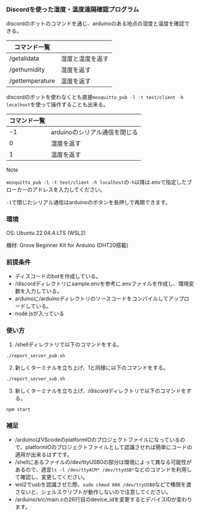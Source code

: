 ### Discordを使った湿度・温度遠隔確認プログラム
discordのボットのコマンドを通じ、arduinoのある地点の湿度と温度を確認できる。

|コマンド一覧||
|-|-|
|/getalldata|湿度と温度を返す|
|/gethumidity|湿度を返す|
|/gettemperature|温度を返す|

discordのボットを使わなくとも直接```mosquitto_pub -l -t test/client -h localhost```を使って操作することも出来る。

|コマンド一覧||
|-|-|
|-1|arduinoのシリアル通信を閉じる|
|0|湿度を返す|
|1|温度を返す|

> [!NOTE]
> ```mosquitto_pub -l -t test/client -h localhost```の```-h```以降は.envで指定したブローカーのアドレスを入力してください。

```-1```で閉じたシリアル通信はarduinoのボタンを長押しで再開できます。

### 環境
OS: Ubuntu 22.04.4 LTS (WSL2)

機材: Grove Beginner Kit for Arduino (DHT20搭載)

### 前提条件
- ディスコードのbotを作成している。
- /discordディレクトリにsample.envを参考に.envファイルを作成し、環境変数を入力している。
- arduinoに/arduinoディレクトリのソースコードをコンパイルしてアップロードしている。
- node.jsが入っている

### 使い方
1. /shellディレクトリで以下のコマンドをする。
```
./report_server_pub.sh
```
2. 新しくターミナルを立ち上げ、1と同様に以下のコマンドをする。
```
./report_server_sub.sh
```
3. 新しくターミナルを立ち上げ、/discordディレクトリで以下のコマンドをする。
```
npm start
```

### 補足
- /arduinoはVScodeのplatformIOのプロジェクトファイルになっているので、platformIOのプロジェクトファイルとして認識させれば簡単にコードの適用が出来るはずです。
- /shellにあるファイルの/dev/ttyUSB0の部分は環境によって異なる可能性があるので、適宜```ls -l /dev/ttyACM* /dev/ttyUSB*```などのコマンドを利用して確認し、変更してください。
- wsl2でusbを認識させた際、```sudo chmod 666 /dev/ttyUSB0```などで権限を渡さないと、シェルスクリプトが動作しないので注意してください。
- /arduino/src/main.cの26行目のdevice_idを変更するとデバイスIDが変わります。
